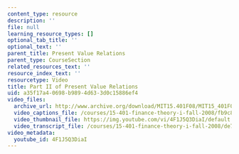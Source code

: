 ```yaml
---
content_type: resource
description: ''
file: null
learning_resource_types: []
optional_tab_title: ''
optional_text: ''
parent_title: Present Value Relations
parent_type: CourseSection
related_resources_text: ''
resource_index_text: ''
resourcetype: Video
title: Part II of Present Value Relations
uid: a35f17a4-0698-b989-4d63-3d0c15886ef4
video_files:
  archive_url: http://www.archive.org/download/MIT15.401F08/MIT15_401F08_ses03_300k.mp4
  video_captions_file: /courses/15-401-finance-theory-i-fall-2008/fb9c8cf848cf574ab1017b7461521e1f_4F1J5Q3DiaI.vtt
  video_thumbnail_file: https://img.youtube.com/vi/4F1J5Q3DiaI/default.jpg
  video_transcript_file: /courses/15-401-finance-theory-i-fall-2008/de7f1d1d2270f2ee711cdf835efc8f30_4F1J5Q3DiaI.pdf
video_metadata:
  youtube_id: 4F1J5Q3DiaI
---
```


